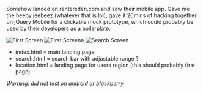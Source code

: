 Somehow landed on rentersden.com and saw their mobile app. Gave me the heeby jeebeez (whatever that is lol), gave it 20mins of hacking together on jQuery Mobile for a clickable mock prototype, which could probably be used by their developers as a boilerplate.

![First Screen](http://a.yfrog.com/img616/6084/4el.png)
![First Screena](http://a.yfrog.com/img614/7082/an4.png)
![Search Screen](http://a.yfrog.com/img619/3643/8zw.png)


* index.html = main landing page
* search.html = search bar with adjustable range ?
* location.html = landing page for users region (this should probably first page)


*Warning: did not test on android or blackberry*
